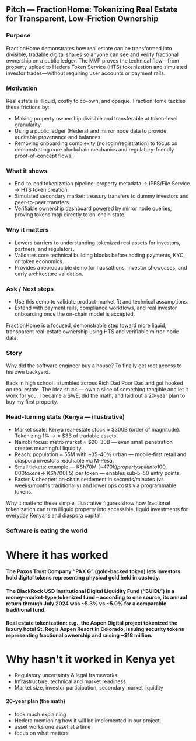 ## Pitch — FractionHome: Tokenizing Real Estate for Transparent, Low-Friction Ownership

### Purpose

FractionHome demonstrates how real estate can be transformed into divisible, tradable digital shares so anyone can see and verify fractional ownership on a public ledger. The MVP proves the technical flow—from property upload to Hedera Token Service (HTS) tokenization and simulated investor trades—without requiring user accounts or payment rails.

### Motivation

Real estate is illiquid, costly to co-own, and opaque. FractionHome tackles these frictions by:
- Making property ownership divisible and transferable at token-level granularity.
- Using a public ledger (Hedera) and mirror node data to provide auditable provenance and balances.
- Removing onboarding complexity (no login/registration) to focus on demonstrating core blockchain mechanics and regulatory-friendly proof-of-concept flows.

### What it shows

- End-to-end tokenization pipeline: property metadata → IPFS/File Service → HTS token creation.
- Simulated secondary market: treasury transfers to dummy investors and peer-to-peer transfers.
- Verifiable ownership dashboard powered by mirror node queries, proving tokens map directly to on-chain state.

### Why it matters

- Lowers barriers to understanding tokenized real assets for investors, partners, and regulators.
- Validates core technical building blocks before adding payments, KYC, or token economics.
- Provides a reproducible demo for hackathons, investor showcases, and early architecture validation.

### Ask / Next steps

- Use this demo to validate product-market fit and technical assumptions.
- Extend with payment rails, compliance workflows, and real investor onboarding once the on-chain model is accepted.

FractionHome is a focused, demonstrable step toward more liquid, transparent real-estate ownership using HTS and verifiable mirror-node data.

### Story

Why did the software engineer buy a house? To finally get root access to his own backyard.

Back in high school I stumbled across Rich Dad Poor Dad and got hooked on real estate. The idea stuck — own a slice of something tangible and let it work for you. I became a SWE, did the math, and laid out a 20‑year plan to buy my first property.

### Head‑turning stats (Kenya — illustrative)

- Market scale: Kenya real‑estate stock ≈ $300B (order of magnitude). Tokenizing 1% → ≈ $3B of tradable assets.  
- Nairobi focus: metro market ≈ $20–30B — even small penetration creates meaningful liquidity.  
- Reach: population ≈ 55M with ~35–40% urban — mobile‑first retail and diaspora investors reachable via M‑Pesa.  
- Small tickets: example — KSh70M (~$470k) property split into 100,000 tokens → ~KSh700 (~$5) per token — enables sub‑$5–$50 entry points.  
- Faster & cheaper: on‑chain settlement in seconds/minutes (vs weeks/months traditionally) and lower ops costs via programmable tokens.

Why it matters: these simple, illustrative figures show how fractional tokenization can turn illiquid property into accessible, liquid investments for everyday Kenyans and diaspora capital.

### Software is eating the world

# Where it has worked

####  The Paxos Trust Company “PAX G” (gold-backed token) lets investors hold digital tokens representing physical gold held in custody.
   

#### The BlackRock USD Institutional Digital Liquidity Fund (“BUIDL”) is a money-market-type tokenized fund – according to one source, its annual return through July 2024 was ~5.3% vs ~5.0% for a comparable traditional fund.
    

#### Real estate tokenization: e.g., the Aspen Digital project tokenized the luxury hotel St. Regis Aspen Resort in Colorado, issuing security tokens representing fractional ownership and raising ~$18 million.
    

# Why hasn't it worked in Kenya yet

-  Regulatory uncertainty & legal frameworks
-  Infrastructure, technical and market readiness
- Market size, investor participation, secondary market liquidity


#### 20‑year plan (the math)

<!-- - Timeline: 4 years college + 1 year job search/bootcamp + 15 years working as a SWE saving/investing = 20 years.
- Assumptions:
    - Average salary during saving years ≈ $80,000
    - Savings rate f = 20% → annual savings = $80,000 * 0.20 = $16,000
    - Conservative annual investment return r = 4%
    - Saving horizon n = 15 years
- Future value of the savings (15‑year annuity at 4%):
    - FV = 16,000 * ((1.04^15 − 1) / 0.04) ≈ 16,000 * 20.02 ≈ $320,320

Result: with these conservative numbers you’d accumulate roughly $320k in 15 years of disciplined saving and investing — enough for a meaningful down payment in many markets. That early curiosity from a high‑school book turned into a concrete, measurable path; FractionHome aims to make fractional ownership part of that same story for others. -->



- took much explaining
- Hedera mentioning how it will be implemented in our project.
- asset works one asset at a time 
- focus on what matters
